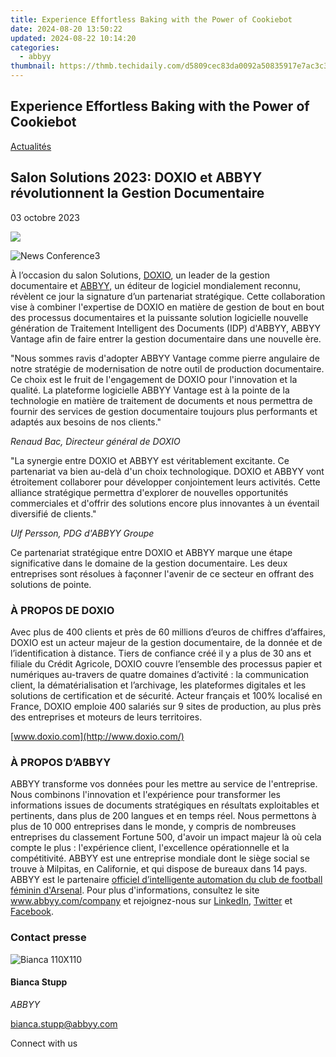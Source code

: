```yaml
---
title: Experience Effortless Baking with the Power of Cookiebot
date: 2024-08-20 13:50:22
updated: 2024-08-22 10:14:20
categories:
  - abbyy
thumbnail: https://thmb.techidaily.com/d5809cec83da0092a50835917e7ac3c3a1061e52f8ccc6c9a1b115c4c6f0d9e6.jpg
---
```


## Experience Effortless Baking with the Power of Cookiebot

[Actualités](https://tools.techidaily.com/abbyy/products/)

## Salon Solutions 2023: DOXIO et ABBYY révolutionnent la Gestion Documentaire

03 octobre 2023

![](https://content.abbyy.com/-/media/project/abbyy/abbyy/branchtemplates/shutterstock_1272462163_1296-x-729.jpg?h=729&iar=0&w=1296)

![News Conference3](https://static1.abbyy.com/abbyycommedia/33731/news-conference3.jpg) 

À l’occasion du salon Solutions, [DOXIO](http://www.doxio.com/), un leader de la gestion documentaire et [ABBYY](https://tools.techidaily.com/abbyy/products/), un éditeur de logiciel mondialement reconnu, révèlent ce jour la signature d’un partenariat stratégique. Cette collaboration vise à combiner l'expertise de DOXIO en matière de gestion de bout en bout des processus documentaires et la puissante solution logicielle nouvelle génération de Traitement Intelligent des Documents (IDP) d'ABBYY, ABBYY Vantage afin de faire entrer la gestion documentaire dans une nouvelle ère.

"Nous sommes ravis d'adopter ABBYY Vantage comme pierre angulaire de notre stratégie de modernisation de notre outil de production documentaire. Ce choix est le fruit de l'engagement de DOXIO pour l'innovation et la qualité. La plateforme logicielle ABBYY Vantage est à la pointe de la technologie en matière de traitement de documents et nous permettra de fournir des services de gestion documentaire toujours plus performants et adaptés aux besoins de nos clients."

_Renaud Bac, Directeur général de DOXIO_

"La synergie entre DOXIO et ABBYY est véritablement excitante. Ce partenariat va bien au-delà d'un choix technologique. DOXIO et ABBYY vont étroitement collaborer pour développer conjointement leurs activités. Cette alliance stratégique permettra d'explorer de nouvelles opportunités commerciales et d'offrir des solutions encore plus innovantes à un éventail diversifié de clients."

_Ulf Persson, PDG d'ABBYY Groupe_

Ce partenariat stratégique entre DOXIO et ABBYY marque une étape significative dans le domaine de la gestion documentaire. Les deux entreprises sont résolues à façonner l'avenir de ce secteur en offrant des solutions de pointe.

### À PROPOS DE DOXIO

Avec plus de 400 clients et près de 60 millions d’euros de chiffres d’affaires, DOXIO est un acteur majeur de la gestion documentaire, de la donnée et de l’identification à distance. Tiers de confiance créé il y a plus de 30 ans et filiale du Crédit Agricole, DOXIO couvre l’ensemble des processus papier et numériques au-travers de quatre domaines d’activité : la communication client, la dématérialisation et l’archivage, les plateformes digitales et les solutions de certification et de sécurité. Acteur français et 100% localisé en France, DOXIO emploie 400 salariés sur 9 sites de production, au plus près des entreprises et moteurs de leurs territoires.

[www.doxio.com](http://www.doxio.com/)

### À PROPOS D’ABBYY

ABBYY transforme vos données pour les mettre au service de l'entreprise. Nous combinons l'innovation et l'expérience pour transformer les informations issues de documents stratégiques en résultats exploitables et pertinents, dans plus de 200 langues et en temps réel. Nous permettons à plus de 10 000 entreprises dans le monde, y compris de nombreuses entreprises du classement Fortune 500, d'avoir un impact majeur là où cela compte le plus : l'expérience client, l'excellence opérationnelle et la compétitivité. ABBYY est une entreprise mondiale dont le siège social se trouve à Milpitas, en Californie, et qui dispose de bureaux dans 14 pays. ABBYY est le partenaire [officiel d’intelligente automation du club de football féminin d'Arsenal](https://tools.techidaily.com/abbyy/products/). Pour plus d'informations, consultez le site www.abbyy.com/company et rejoignez-nous sur [LinkedIn](https://www.linkedin.com/company/abbyy), [Twitter](https://twitter.com/ABBYY%5FSoftware?ref%5Fsrc=twsrc%5Egoogle%7Ctwcamp%5Eserp%7Ctwgr%5Eauthor) et [Facebook](https://www.facebook.com/ABBYYsoft/?locale=fr%5FFR).

### Contact presse

![Bianca 110X110](https://static2.abbyy.com/abbyycommedia/36222/bianca-110x110.png)

#### Bianca Stupp

_ABBYY_

[bianca.stupp@abbyy.com](https://tools.techidaily.com/abbyy/products/) 

Connect with us

<ins class="adsbygoogle"
     style="display:block"
     data-ad-format="autorelaxed"
     data-ad-client="ca-pub-7571918770474297"
     data-ad-slot="1223367746"></ins>



<ins class="adsbygoogle"
     style="display:block"
     data-ad-client="ca-pub-7571918770474297"
     data-ad-slot="8358498916"
     data-ad-format="auto"
     data-full-width-responsive="true"></ins>
